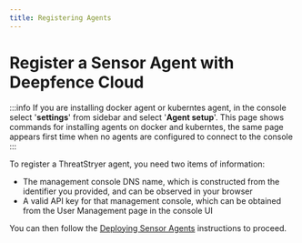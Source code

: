```yaml
---
title: Registering Agents
---
```


# Register a Sensor Agent with Deepfence Cloud

:::info
If you are installing docker agent or kuberntes agent, in the console select '**settings**' from sidebar and select '**Agent setup**'. This page shows commands for installing agents on docker and kuberntes, the same page appears first time when no agents are configured to connect to the console
:::

To register a ThreatStryer agent, you need two items of information:

 * The management console DNS name, which is constructed from the identifier you provided, and can be observed in your browser
 * A valid API key for that management console, which can be obtained from the User Management page in the console UI

You can then follow the [Deploying Sensor Agents](/docs/sensors/) instructions to proceed.

